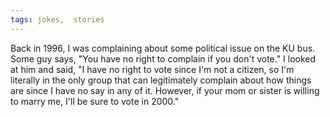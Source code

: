 ```yaml
---
tags: jokes,  stories
---
```


<p>Back in 1996, I was complaining about some political issue on the KU bus. Some guy says, "You have no right to complain if you don't vote." I looked at him and said, "I have no right to vote since I'm not a citizen, so I'm literally in the only group that can legitimately complain about how things are since I have no say in any of it. However, if your mom or sister is willing to marry me, I'll be sure to vote in 2000."</p>